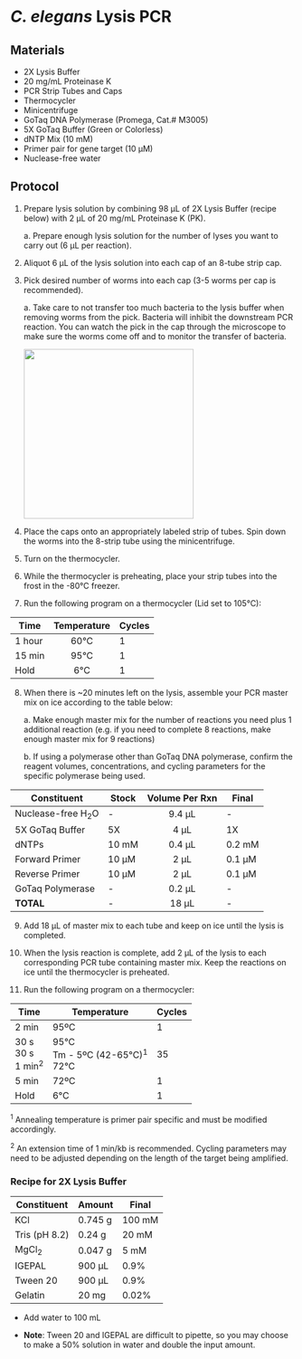 # *C. elegans* Lysis PCR

## Materials

- 2X Lysis Buffer
- 20 mg/mL Proteinase K
- PCR Strip Tubes and Caps
- Thermocycler
- Minicentrifuge
- GoTaq DNA Polymerase (Promega, Cat.# M3005)
- 5X GoTaq Buffer (Green or Colorless)
- dNTP Mix (10 mM)
- Primer pair for gene target (10 μM)
- Nuclease-free water


## Protocol

1. Prepare lysis solution by combining 98 μL of 2X Lysis Buffer (recipe below) with 2 μL of 20 mg/mL Proteinase K (PK).

    a. Prepare enough lysis solution for the number of lyses you want to carry out (6 μL per reaction).

2. Aliquot 6 μL of the lysis solution into each cap of an 8-tube strip cap.

3. Pick desired number of worms into each cap (3-5 worms per cap is recommended).

    a. Take care to not transfer too much bacteria to the lysis buffer when removing worms from the pick. Bacteria will inhibit the downstream PCR reaction. You can watch the pick in the cap through the microscope to make sure the worms come off and to monitor the transfer of bacteria.

    <img src="../img/Picking_into_cap.png" width="300" />

4. Place the caps onto an appropriately labeled strip of tubes. Spin down the worms into the 8-strip tube using the minicentrifuge.

5. Turn on the thermocycler.

6. While the thermocycler is preheating, place your strip tubes into the frost in the -80°C freezer.

7. Run the following program on a thermocycler (Lid set to 105°C):

|  Time  | Temperature | Cycles |
|--------| :-----------:|--------|
| 1 hour | 60°C        | 1      |
| 15 min | 95°C        | 1      |
| Hold   | 6°C         | 1      |

8. When there is ~20 minutes left on the lysis, assemble your PCR master mix on ice according to the table below:

    a. Make enough master mix for the number of reactions you need plus 1 additional reaction (e.g. if you need to complete 8 reactions, make enough master mix for 9 reactions)

    b. If using a polymerase other than GoTaq DNA polymerase, confirm the reagent volumes, concentrations, and cycling parameters for the specific polymerase being used.


| Constituent      | Stock  | Volume Per Rxn | Final  |
|------------------|--------|:------:|--------|
| Nuclease-free H<sub>2</sub>O   | -      | 9.4 μL | -      |
| 5X GoTaq Buffer  | 5X     | 4 μL   | 1X     |
| dNTPs            | 10 mM  | 0.4 μL | 0.2 mM |
| Forward Primer   | 10 μM  | 2 μL   | 0.1 μM |
| Reverse Primer   | 10 μM  | 2 μL   | 0.1 μM |
| GoTaq Polymerase | -      | 0.2 μL | -      |
| **TOTAL**        | -      | 18 μL  | -      |

9. Add 18 μL of master mix to each tube and keep on ice until the lysis is completed.

10. When the lysis reaction is complete, add 2 μL of the lysis to each corresponding PCR tube containing master mix. Keep the reactions on ice until the thermocycler is preheated.

11. Run the following program on a thermocycler:

|  Time  | Temperature | Cycles |
|--------|-------------|--------|
| 2 min      | 95ºC        | 1      |
| 30 s <br> 30 s <br> 1 min<sup>2</sup> | 95°C <br> Tm - 5ºC (42-65°C)<sup>1</sup> <br> 72°C | <br> 35 <br> <br>|
| 5 min      | 72ºC        | 1      |
| Hold       | 6°C         | 1      |

<sup>1</sup> Annealing temperature is primer pair specific and must be modified accordingly.

<sup>2</sup> An extension time of 1 min/kb is recommended. Cycling parameters may need to be adjusted depending on the length of the target being amplified.

### Recipe for 2X Lysis Buffer

| Constituent      | Amount  | Final  |
|------------------|---------|--------|
| KCl              | 0.745 g | 100 mM |
| Tris (pH 8.2)    | 0.24 g  | 20 mM  |
| MgCl<sub>2</sub> | 0.047 g | 5 mM   |
| IGEPAL           | 900 μL  | 0.9%   |
| Tween 20         | 900 μL  | 0.9%   |
| Gelatin          | 20 mg   | 0.02%  |

- Add water to 100 mL

- **Note**: Tween 20 and IGEPAL are difficult to pipette, so you may choose to make a 50% solution in water and double the input amount.
